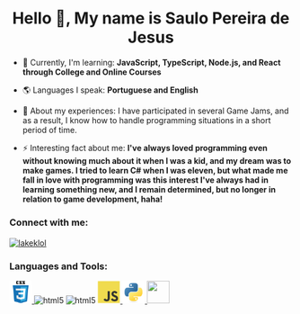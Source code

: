 <h1 align="center">Hello 👋, My name is Saulo Pereira de Jesus</h1>

- 🌱 Currently, I'm learning: **JavaScript, TypeScript, Node.js, and React through College and Online Courses**

- 🌎 Languages I speak: **Portuguese and English**

- 📄 About my experiences: I have participated in several Game Jams, and as a result, I know how to handle programming situations in a short period of time.

- ⚡ Interesting fact about me: **I've always loved programming even without knowing much about it when I was a kid, and my dream was to make games. I tried to learn C# when I was eleven, but what made me fall in love with programming was this interest I've always had in learning something new, and I remain determined, but no longer in relation to game development, haha!**

<h3 align="left">Connect with me:</h3>
<p align="left">
<a href="https://www.instagram.com/saulo_pjesus/" target="blank"><img align="center" src="https://raw.githubusercontent.com/rahuldkjain/github-profile-readme-generator/master/src/images/icons/Social/instagram.svg" alt="lakeklol" height="30" width="40" /></a>

<h3 align="left">Languages and Tools:</h3>
<p align="left"> <a href="https://www.w3schools.com/css/" target="_blank" rel="noreferrer"> <img src="https://raw.githubusercontent.com/devicons/devicon/master/icons/css3/css3-original-wordmark.svg" alt="css3" width="40" height="40"/> </a> 
<img src="https://cdn.jsdelivr.net/gh/devicons/devicon@latest/icons/html5/html5-original-wordmark.svg" alt="html5" width="40" height="40"/>
<img src="https://cdn.jsdelivr.net/gh/devicons/devicon@latest/icons/csharp/csharp-original.svg" alt="html5" width="40" height="40" />
<a src="https://raw.githubusercontent.com/devicons/devicon/master/icons/html5/html5-original-wordmark.svg" alt="html5" width="40" height="40"/> </a> <a href="https://developer.mozilla.org/en-US/docs/Web/JavaScript" target="_blank" rel="noreferrer"> <img src="https://raw.githubusercontent.com/devicons/devicon/master/icons/javascript/javascript-original.svg" alt="javascript" width="40" height="40"/> </a> <a href="https://www.photoshop.com/en" target="_blank" rel="noreferrer"> <img src="https://raw.githubusercontent.com/devicons/devicon/master/icons/python/python-original.svg" alt="python" width="40" height="40"/> </a> <a href="https://unity.com/" target="_blank" rel="noreferrer"> 
  <img src="https://cdn.jsdelivr.net/gh/devicons/devicon@latest/icons/unity/unity-original.svg" width="40" height="40"/> </a> </p>
